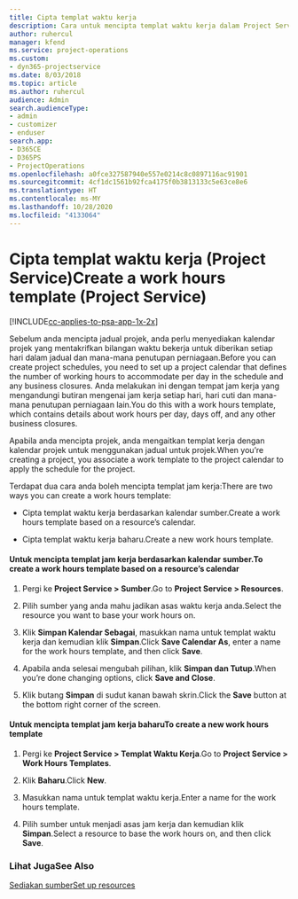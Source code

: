 ```yaml
---
title: Cipta templat waktu kerja
description: Cara untuk mencipta templat waktu kerja dalam Project Service
author: ruhercul
manager: kfend
ms.service: project-operations
ms.custom:
- dyn365-projectservice
ms.date: 8/03/2018
ms.topic: article
ms.author: ruhercul
audience: Admin
search.audienceType:
- admin
- customizer
- enduser
search.app:
- D365CE
- D365PS
- ProjectOperations
ms.openlocfilehash: a0fce327587940e557e0214c8c0897116ac91901
ms.sourcegitcommit: 4cf1dc1561b92fca4175f0b3813133c5e63ce8e6
ms.translationtype: HT
ms.contentlocale: ms-MY
ms.lasthandoff: 10/28/2020
ms.locfileid: "4133064"
---
```

# <a name="create-a-work-hours-template-project-service"></a><span data-ttu-id="50134-103">Cipta templat waktu kerja (Project Service)</span><span class="sxs-lookup"><span data-stu-id="50134-103">Create a work hours template (Project Service)</span></span>

[!INCLUDE[cc-applies-to-psa-app-1x-2x](../includes/cc-applies-to-psa-app-1x-2x.md)]

<span data-ttu-id="50134-104">Sebelum anda mencipta jadual projek, anda perlu menyediakan kalendar projek yang mentakrifkan bilangan waktu bekerja untuk diberikan setiap hari dalam jadual dan mana-mana penutupan perniagaan.</span><span class="sxs-lookup"><span data-stu-id="50134-104">Before you can create project schedules, you need to set up a project calendar that defines the number of working hours to accommodate per day in the schedule and any business closures.</span></span> <span data-ttu-id="50134-105">Anda melakukan ini dengan tempat jam kerja yang mengandungi butiran mengenai jam kerja setiap hari, hari cuti dan mana-mana penutupan perniagaan lain.</span><span class="sxs-lookup"><span data-stu-id="50134-105">You do this with a work hours template, which contains details about work hours per day, days off, and any other business closures.</span></span>  
  
 <span data-ttu-id="50134-106">Apabila anda mencipta projek, anda mengaitkan templat kerja dengan kalendar projek untuk menggunakan jadual untuk projek.</span><span class="sxs-lookup"><span data-stu-id="50134-106">When you’re creating a project, you associate a work template to the project calendar to apply the schedule for the project.</span></span>  
  
 <span data-ttu-id="50134-107">Terdapat dua cara anda boleh mencipta templat jam kerja:</span><span class="sxs-lookup"><span data-stu-id="50134-107">There are two ways you can create a work hours template:</span></span>  
  
-   <span data-ttu-id="50134-108">Cipta templat waktu kerja berdasarkan kalendar sumber.</span><span class="sxs-lookup"><span data-stu-id="50134-108">Create a work hours template based on a resource’s calendar.</span></span>  
  
-   <span data-ttu-id="50134-109">Cipta templat waktu kerja baharu.</span><span class="sxs-lookup"><span data-stu-id="50134-109">Create a new work hours template.</span></span>  
  
#### <a name="to-create-a-work-hours-template-based-on-a-resources-calendar"></a><span data-ttu-id="50134-110">Untuk mencipta templat jam kerja berdasarkan kalendar sumber.</span><span class="sxs-lookup"><span data-stu-id="50134-110">To create a work hours template based on a resource’s calendar</span></span>  
  
1.  <span data-ttu-id="50134-111">Pergi ke **Project Service > Sumber**.</span><span class="sxs-lookup"><span data-stu-id="50134-111">Go to **Project Service > Resources**.</span></span>  
  
2.  <span data-ttu-id="50134-112">Pilih sumber yang anda mahu jadikan asas waktu kerja anda.</span><span class="sxs-lookup"><span data-stu-id="50134-112">Select the resource you want to base your work hours on.</span></span>  
  
3.  <span data-ttu-id="50134-113">Klik **Simpan Kalendar Sebagai**, masukkan nama untuk templat waktu kerja dan kemudian klik **Simpan**.</span><span class="sxs-lookup"><span data-stu-id="50134-113">Click **Save Calendar As**, enter a name for the work hours template, and then click **Save**.</span></span>  
  
4.  <span data-ttu-id="50134-114">Apabila anda selesai mengubah pilihan, klik **Simpan dan Tutup**.</span><span class="sxs-lookup"><span data-stu-id="50134-114">When you’re done changing options, click **Save and Close**.</span></span>  
  
5.  <span data-ttu-id="50134-115">Klik butang **Simpan** di sudut kanan bawah skrin.</span><span class="sxs-lookup"><span data-stu-id="50134-115">Click the **Save** button at the bottom right corner of the screen.</span></span>  
  
#### <a name="to-create-a-new-work-hours-template"></a><span data-ttu-id="50134-116">Untuk mencipta templat jam kerja baharu</span><span class="sxs-lookup"><span data-stu-id="50134-116">To create a new work hours template</span></span>  
  
1.  <span data-ttu-id="50134-117">Pergi ke **Project Service > Templat Waktu Kerja**.</span><span class="sxs-lookup"><span data-stu-id="50134-117">Go to **Project Service > Work Hours Templates**.</span></span>  
  
2.  <span data-ttu-id="50134-118">Klik **Baharu**.</span><span class="sxs-lookup"><span data-stu-id="50134-118">Click **New**.</span></span>  
  
3.  <span data-ttu-id="50134-119">Masukkan nama untuk templat waktu kerja.</span><span class="sxs-lookup"><span data-stu-id="50134-119">Enter a name for the work hours template.</span></span>  
  
4.  <span data-ttu-id="50134-120">Pilih sumber untuk menjadi asas jam kerja dan kemudian klik **Simpan**.</span><span class="sxs-lookup"><span data-stu-id="50134-120">Select a resource to base the work hours on, and then click **Save**.</span></span>  
  
### <a name="see-also"></a><span data-ttu-id="50134-121">Lihat Juga</span><span class="sxs-lookup"><span data-stu-id="50134-121">See Also</span></span>  
 [<span data-ttu-id="50134-122">Sediakan sumber</span><span class="sxs-lookup"><span data-stu-id="50134-122">Set up resources</span></span>](../psa/set-up-resources.md)
